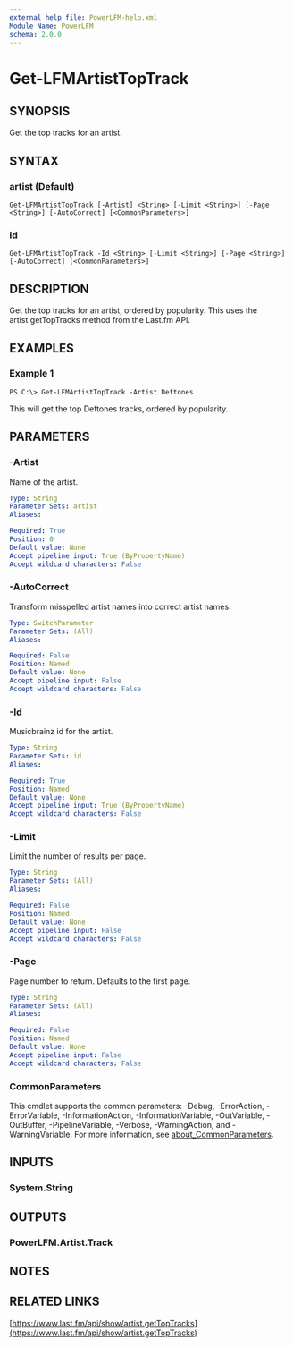 ```yaml
---
external help file: PowerLFM-help.xml
Module Name: PowerLFM
schema: 2.0.0
---
```


# Get-LFMArtistTopTrack

## SYNOPSIS

Get the top tracks for an artist.

## SYNTAX

### artist \(Default\)

```text
Get-LFMArtistTopTrack [-Artist] <String> [-Limit <String>] [-Page <String>] [-AutoCorrect] [<CommonParameters>]
```

### id

```text
Get-LFMArtistTopTrack -Id <String> [-Limit <String>] [-Page <String>] [-AutoCorrect] [<CommonParameters>]
```

## DESCRIPTION

Get the top tracks for an artist, ordered by popularity. This uses the artist.getTopTracks method from the Last.fm API.

## EXAMPLES

### Example 1

```text
PS C:\> Get-LFMArtistTopTrack -Artist Deftones
```

This will get the top Deftones tracks, ordered by popularity.

## PARAMETERS

### -Artist

Name of the artist.

```yaml
Type: String
Parameter Sets: artist
Aliases:

Required: True
Position: 0
Default value: None
Accept pipeline input: True (ByPropertyName)
Accept wildcard characters: False
```

### -AutoCorrect

Transform misspelled artist names into correct artist names.

```yaml
Type: SwitchParameter
Parameter Sets: (All)
Aliases:

Required: False
Position: Named
Default value: None
Accept pipeline input: False
Accept wildcard characters: False
```

### -Id

Musicbrainz id for the artist.

```yaml
Type: String
Parameter Sets: id
Aliases:

Required: True
Position: Named
Default value: None
Accept pipeline input: True (ByPropertyName)
Accept wildcard characters: False
```

### -Limit

Limit the number of results per page.

```yaml
Type: String
Parameter Sets: (All)
Aliases:

Required: False
Position: Named
Default value: None
Accept pipeline input: False
Accept wildcard characters: False
```

### -Page

Page number to return. Defaults to the first page.

```yaml
Type: String
Parameter Sets: (All)
Aliases:

Required: False
Position: Named
Default value: None
Accept pipeline input: False
Accept wildcard characters: False
```

### CommonParameters

This cmdlet supports the common parameters: -Debug, -ErrorAction, -ErrorVariable, -InformationAction, -InformationVariable, -OutVariable, -OutBuffer, -PipelineVariable, -Verbose, -WarningAction, and -WarningVariable. For more information, see [about\_CommonParameters](http://go.microsoft.com/fwlink/?LinkID=113216).

## INPUTS

### System.String

## OUTPUTS

### PowerLFM.Artist.Track

## NOTES

## RELATED LINKS

[https://www.last.fm/api/show/artist.getTopTracks](https://www.last.fm/api/show/artist.getTopTracks)

